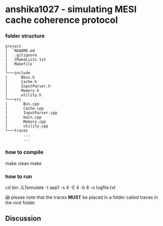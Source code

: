 # anshika1027 - simulating MESI cache coherence protocol

### folder structure
```
project
│   README.md
│   .gitignore
|	CMakeLists.txt
|	Makefile  
│
└───include
|      Bbus.h
│      Cache.h
│      InputParser.h
│      Memory.h
│      utility.h   
└───src
|     	Bus.cpp
|     	Cache.cpp
|   	InputParser.cpp
|   	main.cpp
|   	Memory.cpp
|   	utility.cpp
└───traces
   		...
   		...
```

### how to compile
make clean
make
### how to run
cd bin
./L1simulate -t app1 -s 4 -E 4 -b 8 -o logfile.txt    

:scream: please note that the traces **MUST** be placed in a folder called traces in the root folder

## Discussion




